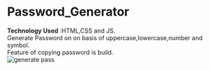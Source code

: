 # Password_Generator
**Technology Used** :HTML,CSS and JS.
<br>
Generate Password on on basis of uppercase,lowercase,number and symbol.
<br>
Feature of copying password is build.
<br>
![generate pass](https://github.com/SrestMilan/Password_Generator/assets/77192754/52bdb62c-4ec5-497c-9a55-cdd65faf7e31)
